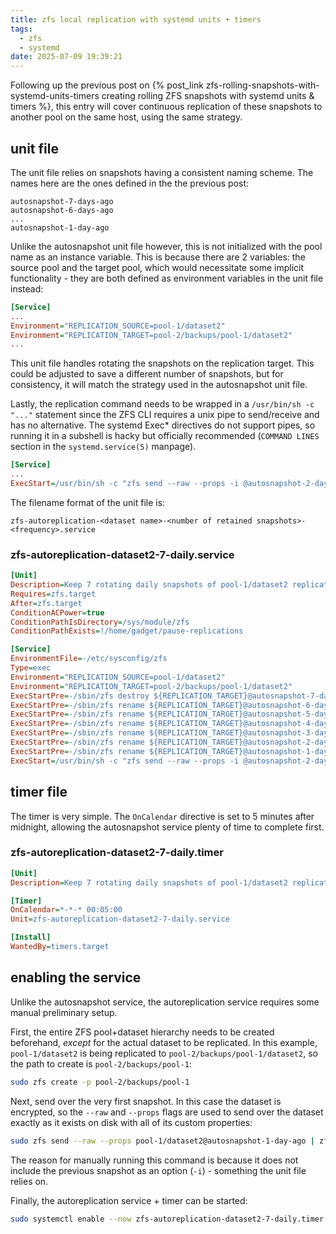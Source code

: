 ```yaml
---
title: zfs local replication with systemd units + timers
tags:
  - zfs
  - systemd
date: 2025-07-09 19:39:21
---
```



Following up the previous post on {% post_link zfs-rolling-snapshots-with-systemd-units-timers creating rolling ZFS snapshots with systemd units & timers %}, this entry will cover continuous replication of these snapshots to another pool on the same host, using the same strategy.


## unit file

The unit file relies on snapshots having a consistent naming scheme. The names here are the ones defined in the the previous post:

```
autosnapshot-7-days-ago
autosnapshot-6-days-ago
...
autosnapshot-1-day-ago
```

Unlike the autosnapshot unit file however, this is not initialized with the pool name as an instance variable. This is because there are 2 variables: the source pool and the target pool, which would necessitate some implicit functionality - they are both defined as environment variables in the unit file instead:

```ini
[Service]
...
Environment="REPLICATION_SOURCE=pool-1/dataset2"
Environment="REPLICATION_TARGET=pool-2/backups/pool-1/dataset2"
...
```

This unit file handles rotating the snapshots on the replication target. This could be adjusted to save a different number of snapshots, but for consistency, it will match the strategy used in the autosnapshot unit file.

Lastly, the replication command needs to be wrapped in a `/usr/bin/sh -c "..."` statement since the ZFS CLI requires a unix pipe to send/receive and has no alternative. The systemd Exec* directives do not support pipes, so running it in a subshell is hacky but officially recommended (`COMMAND LINES` section in the `systemd.service(5)` manpage).

```ini
[Service]
...
ExecStart=/usr/bin/sh -c "zfs send --raw --props -i @autosnapshot-2-days-ago ${REPLICATION_SOURCE}@autosnapshot-1-day-ago | zfs receive -Fv ${REPLICATION_TARGET}"
```

The filename format of the unit file is:

```
zfs-autoreplication-<dataset name>-<number of retained snapshots>-<frequency>.service
```

### zfs-autoreplication-dataset2-7-daily.service

```ini
[Unit]
Description=Keep 7 rotating daily snapshots of pool-1/dataset2 replicated to pool-2
Requires=zfs.target
After=zfs.target
ConditionACPower=true
ConditionPathIsDirectory=/sys/module/zfs
ConditionPathExists=!/home/gadget/pause-replications

[Service]
EnvironmentFile=-/etc/sysconfig/zfs
Type=exec
Environment="REPLICATION_SOURCE=pool-1/dataset2"
Environment="REPLICATION_TARGET=pool-2/backups/pool-1/dataset2"
ExecStartPre=-/sbin/zfs destroy ${REPLICATION_TARGET}@autosnapshot-7-days-ago
ExecStartPre=-/sbin/zfs rename ${REPLICATION_TARGET}@autosnapshot-6-days-ago ${REPLICATION_TARGET}@autosnapshot-7-days-ago
ExecStartPre=-/sbin/zfs rename ${REPLICATION_TARGET}@autosnapshot-5-days-ago ${REPLICATION_TARGET}@autosnapshot-6-days-ago
ExecStartPre=-/sbin/zfs rename ${REPLICATION_TARGET}@autosnapshot-4-days-ago ${REPLICATION_TARGET}@autosnapshot-5-days-ago
ExecStartPre=-/sbin/zfs rename ${REPLICATION_TARGET}@autosnapshot-3-days-ago ${REPLICATION_TARGET}@autosnapshot-4-days-ago
ExecStartPre=-/sbin/zfs rename ${REPLICATION_TARGET}@autosnapshot-2-days-ago ${REPLICATION_TARGET}@autosnapshot-3-days-ago
ExecStartPre=-/sbin/zfs rename ${REPLICATION_TARGET}@autosnapshot-1-day-ago ${REPLICATION_TARGET}@autosnapshot-2-days-ago
ExecStart=/usr/bin/sh -c "zfs send --raw --props -i @autosnapshot-2-days-ago ${REPLICATION_SOURCE}@autosnapshot-1-day-ago | zfs receive -Fv ${REPLICATION_TARGET}"
```


## timer file

The timer is very simple. The `OnCalendar` directive is set to 5 minutes after midnight, allowing the autosnapshot service plenty of time to complete first.

### zfs-autoreplication-dataset2-7-daily.timer

```ini
[Unit]
Description=Keep 7 rotating daily snapshots of pool-1/dataset2 replicated to pool-2

[Timer]
OnCalendar=*-*-* 00:05:00
Unit=zfs-autoreplication-dataset2-7-daily.service

[Install]
WantedBy=timers.target
```


## enabling the service

Unlike the autosnapshot service, the autoreplication service requires some manual preliminary setup. 

First, the entire ZFS pool+dataset hierarchy needs to be created beforehand, _except_ for the actual dataset to be replicated. In this example, `pool-1/dataset2` is being replicated to `pool-2/backups/pool-1/dataset2`, so the path to create is `pool-2/backups/pool-1`:

```bash
sudo zfs create -p pool-2/backups/pool-1
```

Next, send over the very first snapshot. In this case the dataset is encrypted, so the `--raw` and `--props` flags are used to send over the dataset exactly as it exists on disk with all of its custom properties:

```bash
sudo zfs send --raw --props pool-1/dataset2@autosnapshot-1-day-ago | zfs receive -Fv pool-2/backups/pool-1/dataset2@autosnapshot-1-day-ago
```

The reason for manually running this command is because it does not include the previous snapshot as an option (`-i`) - something the unit file relies on.

Finally, the autoreplication service + timer can be started:

```bash
sudo systemctl enable --now zfs-autoreplication-dataset2-7-daily.timer
```

